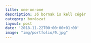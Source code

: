 ```yaml
---
title: one-on-one
description: Jó bornak is kell cégér
category: borászat
layout: post
date: '2018-11-22T00:00:00+01:00'
image: "img/portfolio/9.jpg"
---
```

<script src="https://www.commencepayments.com/v2/commence.js"
 data-payment-method="credit-card"
 data-plan="Commence-Eric-s-Private-Soccer-Training-28Wc"
 data-panel-label="Subscribe Now"
 data-description="Soccer Training"
 data-name="Vegas Soccer Tarining"
 data-billing-address="true"
 data-shipping-address="true"
 data-key="pk_test_htP31DBZPtWoMTNsrmChCwJW"
></script>
